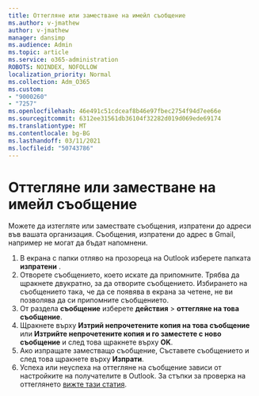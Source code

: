 ```yaml
---
title: Оттегляне или заместване на имейл съобщение
ms.author: v-jmathew
author: v-jmathew
manager: dansimp
ms.audience: Admin
ms.topic: article
ms.service: o365-administration
ROBOTS: NOINDEX, NOFOLLOW
localization_priority: Normal
ms.collection: Adm_O365
ms.custom:
- "9000260"
- "7257"
ms.openlocfilehash: 46e491c51cdceaf8b46e97fbec2754f94d7ee66e
ms.sourcegitcommit: 6312ee31561db36104f32282d019d069ede69174
ms.translationtype: MT
ms.contentlocale: bg-BG
ms.lasthandoff: 03/11/2021
ms.locfileid: "50743786"
---
```

# <a name="recall-or-replace-email-message"></a>Оттегляне или заместване на имейл съобщение

Можете да изтегляте или замествате съобщения, изпратени до адреси във вашата организация. Съобщения, изпратени до адрес в Gmail, например не могат да бъдат напомнени.

1. В екрана с папки отляво на прозореца на Outlook изберете папката **изпратени** .
2. Отворете съобщението, което искате да припомните. Трябва да щракнете двукратно, за да отворите съобщението. Избирането на съобщението така, че да се появява в екрана за четене, не ви позволява да си припомните съобщението.
3. От раздела **съобщение** изберете **действия**  >  **оттегляне на това съобщение**.
4. Щракнете върху **Изтрий непрочетените копия на това съобщение** или **Изтрийте непрочетените копия и го заместете с ново съобщение** и след това щракнете върху **OK**.
5. Ако изпращате заместващо съобщение, Съставете съобщението и след това щракнете върху **Изпрати**.
6. Успеха или неуспеха на оттегляне на съобщение зависи от настройките на получателите в Outlook. За стъпки за проверка на оттеглянето [вижте тази статия](https://support.office.com/article/recall-or-replace-an-email-message-that-you-sent-35027f88-d655-4554-b4f8-6c0729a723a0#tocheck).
